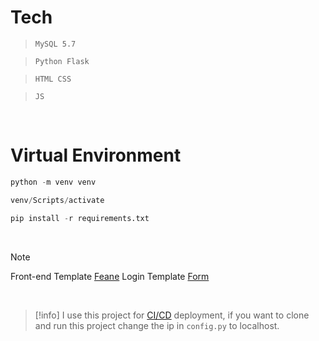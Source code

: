 
# Tech


> `MySQL 5.7`

> `Python Flask`

> `HTML CSS`

> `JS`


<br />


# Virtual Environment

```python
python -m venv venv
```

```powershell
venv/Scripts/activate
```

```python
pip install -r requirements.txt
```

<br />

> [!note] 
> Front-end Template [Feane](https://themewagon.com/themes/free-bootstrap-4-html5-restaurant-website-template-feane/) 
> Login Template [Form](https://codepen.io/ianpirro/pen/nXRmWm)

<br />

> [!info]
> I use this project for [CI/CD](https://github.com/snickerdoodless/automate-ci-cd-deployment) deployment, if you want to clone and run this project change the ip in `config.py` to localhost.


